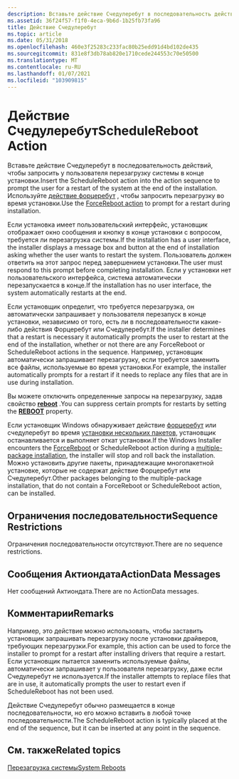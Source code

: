 ```yaml
---
description: Вставьте действие Счедулеребут в последовательность действий, чтобы запросить у пользователя перезагрузку системы в конце установки. Используйте действие Форцеребут, чтобы запросить перезагрузку во время установки.
ms.assetid: 36f24f57-f1f0-4eca-9b6d-1b25fb73fa96
title: Действие Счедулеребут
ms.topic: article
ms.date: 05/31/2018
ms.openlocfilehash: 460e3f25283c233fac80b25edd91d4bd102de435
ms.sourcegitcommit: 831e8f3db78ab820e1710cede244553c70e50500
ms.translationtype: MT
ms.contentlocale: ru-RU
ms.lasthandoff: 01/07/2021
ms.locfileid: "103909815"
---
```

# <a name="schedulereboot-action"></a><span data-ttu-id="d7756-104">Действие Счедулеребут</span><span class="sxs-lookup"><span data-stu-id="d7756-104">ScheduleReboot Action</span></span>

<span data-ttu-id="d7756-105">Вставьте действие Счедулеребут в последовательность действий, чтобы запросить у пользователя перезагрузку системы в конце установки.</span><span class="sxs-lookup"><span data-stu-id="d7756-105">Insert the ScheduleReboot action into the action sequence to prompt the user for a restart of the system at the end of the installation.</span></span> <span data-ttu-id="d7756-106">Используйте [действие форцеребут](forcereboot-action.md) , чтобы запросить перезагрузку во время установки.</span><span class="sxs-lookup"><span data-stu-id="d7756-106">Use the [ForceReboot action](forcereboot-action.md) to prompt for a restart during installation.</span></span>

<span data-ttu-id="d7756-107">Если установка имеет пользовательский интерфейс, установщик отображает окно сообщения и кнопку в конце установки с вопросом, требуется ли перезагрузка системы.</span><span class="sxs-lookup"><span data-stu-id="d7756-107">If the installation has a user interface, the installer displays a message box and button at the end of installation asking whether the user wants to restart the system.</span></span> <span data-ttu-id="d7756-108">Пользователь должен ответить на этот запрос перед завершением установки.</span><span class="sxs-lookup"><span data-stu-id="d7756-108">The user must respond to this prompt before completing installation.</span></span> <span data-ttu-id="d7756-109">Если у установки нет пользовательского интерфейса, система автоматически перезапускается в конце.</span><span class="sxs-lookup"><span data-stu-id="d7756-109">If the installation has no user interface, the system automatically restarts at the end.</span></span>

<span data-ttu-id="d7756-110">Если установщик определит, что требуется перезагрузка, он автоматически запрашивает у пользователя перезапуск в конце установки, независимо от того, есть ли в последовательности какие-либо действия Форцеребут или Счедулеребут.</span><span class="sxs-lookup"><span data-stu-id="d7756-110">If the installer determines that a restart is necessary it automatically prompts the user to restart at the end of the installation, whether or not there are any ForceReboot or ScheduleReboot actions in the sequence.</span></span> <span data-ttu-id="d7756-111">Например, установщик автоматически запрашивает перезагрузку, если требуется заменить все файлы, используемые во время установки.</span><span class="sxs-lookup"><span data-stu-id="d7756-111">For example, the installer automatically prompts for a restart if it needs to replace any files that are in use during installation.</span></span>

<span data-ttu-id="d7756-112">Вы можете отключить определенные запросы на перезагрузку, задав свойство [**reboot**](reboot.md) .</span><span class="sxs-lookup"><span data-stu-id="d7756-112">You can suppress certain prompts for restarts by setting the [**REBOOT**](reboot.md) property.</span></span>

<span data-ttu-id="d7756-113">Если установщик Windows обнаруживает действие [форцеребут](forcereboot-action.md) или счедулеребут во время [установки нескольких пакетов](multiple-package-installations.md), установщик останавливается и выполняет откат установки.</span><span class="sxs-lookup"><span data-stu-id="d7756-113">If the Windows Installer encounters the [ForceReboot](forcereboot-action.md) or ScheduleReboot action during a [multiple-package installation](multiple-package-installations.md), the installer will stop and roll back the installation.</span></span> <span data-ttu-id="d7756-114">Можно установить другие пакеты, принадлежащие многопакетной установке, которые не содержат действие Форцеребут или Счедулеребут.</span><span class="sxs-lookup"><span data-stu-id="d7756-114">Other packages belonging to the multiple-package installation, that do not contain a ForceReboot or ScheduleReboot action, can be installed.</span></span>

## <a name="sequence-restrictions"></a><span data-ttu-id="d7756-115">Ограничения последовательности</span><span class="sxs-lookup"><span data-stu-id="d7756-115">Sequence Restrictions</span></span>

<span data-ttu-id="d7756-116">Ограничения последовательности отсутствуют.</span><span class="sxs-lookup"><span data-stu-id="d7756-116">There are no sequence restrictions.</span></span>

## <a name="actiondata-messages"></a><span data-ttu-id="d7756-117">Сообщения Актиондата</span><span class="sxs-lookup"><span data-stu-id="d7756-117">ActionData Messages</span></span>

<span data-ttu-id="d7756-118">Нет сообщений Актиондата.</span><span class="sxs-lookup"><span data-stu-id="d7756-118">There are no ActionData messages.</span></span>

## <a name="remarks"></a><span data-ttu-id="d7756-119">Комментарии</span><span class="sxs-lookup"><span data-stu-id="d7756-119">Remarks</span></span>

<span data-ttu-id="d7756-120">Например, это действие можно использовать, чтобы заставить установщик запрашивать перезагрузку после установки драйверов, требующих перезагрузки.</span><span class="sxs-lookup"><span data-stu-id="d7756-120">For example, this action can be used to force the installer to prompt for a restart after installing drivers that require a restart.</span></span> <span data-ttu-id="d7756-121">Если установщик пытается заменить используемые файлы, автоматически запрашивает у пользователя перезагрузку, даже если Счедулеребут не используется.</span><span class="sxs-lookup"><span data-stu-id="d7756-121">If the installer attempts to replace files that are in use, it automatically prompts the user to restart even if ScheduleReboot has not been used.</span></span>

<span data-ttu-id="d7756-122">Действие Счедулеребут обычно размещается в конце последовательности, но его можно вставить в любой точке последовательности.</span><span class="sxs-lookup"><span data-stu-id="d7756-122">The ScheduleReboot action is typically placed at the end of the sequence, but it can be inserted at any point in the sequence.</span></span>

## <a name="related-topics"></a><span data-ttu-id="d7756-123">См. также</span><span class="sxs-lookup"><span data-stu-id="d7756-123">Related topics</span></span>

<dl> <dt>

[<span data-ttu-id="d7756-124">Перезагрузка системы</span><span class="sxs-lookup"><span data-stu-id="d7756-124">System Reboots</span></span>](system-reboots.md)
</dt> </dl>

 

 



